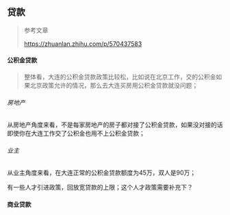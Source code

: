 ## 贷款

> 参考文章
>
> https://zhuanlan.zhihu.com/p/570437583



#### 公积金贷款

> 整体看，大连的公积金贷款政策比较松，比如说在北京工作，交的公积金如果北京政策允许的情况，那么去大连买房用公积金贷款就没问题；

###### 房地产

从房地产角度来看，不是每家房地产的房子都对接了公积金贷款，如果没对接的话即使你在大连工作交了公积金也用不上公积金贷款；

###### 业主

从业主角度来看，在大连正常的公积金贷款额度为45万，双人是90万；

有一些人才引进政策，回放宽贷款的上限；这个人才政策需要补充下？

#### 商业贷款

